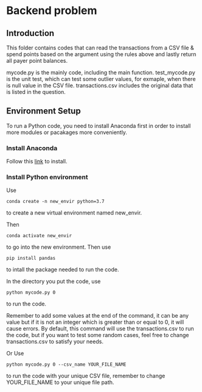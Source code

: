 # Backend problem
## Introduction
This folder contains codes that can read the transactions from a CSV file & spend points based on the argument using the rules above and lastly return all payer point balances.

mycode.py is the mainly code, including the main function. test_mycode.py is the unit test, which can test some outlier values, for exmaple, when there is null value in the CSV file.
transactions.csv includes the original data that is listed in the question.
## Environment Setup
To run a Python code, you need to install Anaconda first in order to install more modules or pacakages more conveniently.
### Install Anaconda
Follow this [link](https://problemsolvingwithpython.com/01-Orientation/01.03-Installing-Anaconda-on-Windows/) to install.

### Install Python environment
Use
```
conda create -n new_envir python=3.7 
```
to create a new virtual environment named new_envir.

Then
```
conda activate new_envir
```
to go into the new environment.
Then use
```
pip install pandas
``` 
to intall the package needed to run the code.

In the directory you put the code, use
```
python mycode.py 0
```
to run the code.

Remember to add some values at the end of the command, it can be any value but if it is not an integer which is greater than or equal to 0, it will cause errors.
By default, this command will use the transactions.csv to run the code, but if you want to test some random cases, feel free to change transactions.csv to satisfy
your needs. 

Or Use
```
python mycode.py 0 --csv_name YOUR_FILE_NAME
```
to run the code with your unique CSV file, remember to change YOUR_FILE_NAME to your unique file path.
